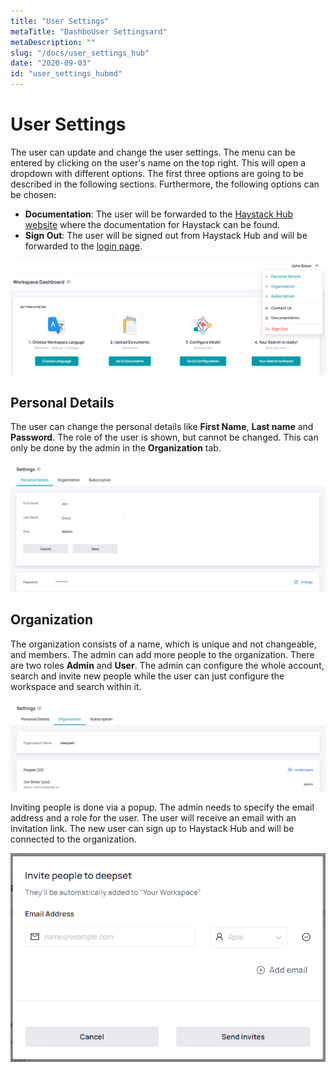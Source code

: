 ```yaml
---
title: "User Settings"
metaTitle: "DashboUser Settingsard"
metaDescription: ""
slug: "/docs/user_settings_hub"
date: "2020-09-03"
id: "user_settings_hubmd"
---
```


# User Settings

The user can update and change the user settings. The menu can be entered by clicking on the user's name on the top right. This will open a dropdown with different options. The first three options are going to be described in the following sections. Furthermore, the following options can be chosen:

* **Documentation**: The user will be forwarded to the [Haystack Hub website](https://haystack.deepset.ai/docs_hub/get_started_hubmd) where the documentation for Haystack can be found.
* **Sign Out**: The user will be signed out from Haystack Hub and will be forwarded to the [login page](https://app.haystack-hub.com).

![image](../img/HaystackHub_menuusersettings_.png)

## Personal Details

The user can change the personal details like **First Name**, **Last name** and **Password**. The role of the user is shown, but cannot be changed. This can only be done by the admin in the **Organization** tab. 

![image](../img/HaystackHub_personaldetails.png)

## Organization

The organization consists of a name, which is unique and not changeable, and members. The admin can add more people to the organization. There are two roles **Admin** and **User**. The admin can configure the whole account, search and invite new people while the user can just configure the workspace and search within it.

![image](../img/HaystackHub_organization.png)

Inviting people is done via a popup. The admin needs to specify the email address and a role for the user. The user will receive an email with an invitation link. The new user can sign up to Haystack Hub and will be connected to the organization.

![image](../img/HaystackHub_invitepeople.png)

